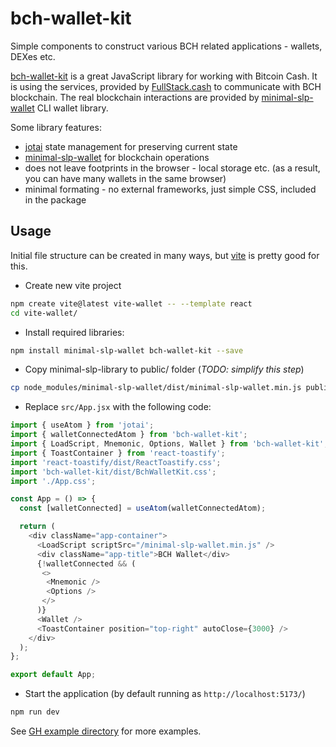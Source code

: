 # bch-wallet-kit

Simple components to construct various BCH related applications - wallets, DEXes etc.

[bch-wallet-kit](https://github.com/zh/bch-wallet-kit) is a great JavaScript library for working with Bitcoin Cash. It is using the services, provided by [FullStack.cash](https://fullstack.cash/) to communicate with BCH blockchain.
The real blockchain interactions are provided by [minimal-slp-wallet](https://www.npmjs.com/package/minimal-slp-wallet) CLI wallet library.

Some library features:

- [jotai](https://jotai.org/) state management for preserving current state
- [minimal-slp-wallet](https://www.npmjs.com/package/minimal-slp-wallet) for blockchain operations
- does not leave footprints in the browser - local storage etc. (as a result, you can have many wallets in the same browser)
- minimal formating - no external frameworks, just simple CSS, included in the package

## Usage

Initial file structure can be created in many ways, but [vite](https://github.com/vitejs/vite) is pretty good for this.

- Create new vite project

```bash
npm create vite@latest vite-wallet -- --template react
cd vite-wallet/
```

- Install required libraries:

```bash
npm install minimal-slp-wallet bch-wallet-kit --save
```

- Copy minimal-slp-library to public/ folder (*TODO: simplify this step*)

```bash
cp node_modules/minimal-slp-wallet/dist/minimal-slp-wallet.min.js public/
```

- Replace `src/App.jsx` with the following code:

```js
import { useAtom } from 'jotai';
import { walletConnectedAtom } from 'bch-wallet-kit';
import { LoadScript, Mnemonic, Options, Wallet } from 'bch-wallet-kit';
import { ToastContainer } from 'react-toastify';
import 'react-toastify/dist/ReactToastify.css';
import 'bch-wallet-kit/dist/BchWalletKit.css';
import './App.css';

const App = () => {
  const [walletConnected] = useAtom(walletConnectedAtom);

  return (
    <div className="app-container">
      <LoadScript scriptSrc="/minimal-slp-wallet.min.js" />
      <div className="app-title">BCH Wallet</div>
      {!walletConnected && (
       <>
        <Mnemonic />
        <Options />
       </>
      )}
      <Wallet />
      <ToastContainer position="top-right" autoClose={3000} />
    </div>
  );
};

export default App;
```

- Start the application (by default running as `http://localhost:5173/`)

```bash
npm run dev
```

See [GH example directory](https://github.com/zh/bch-wallet-kit/tree/main/examples) for more examples.